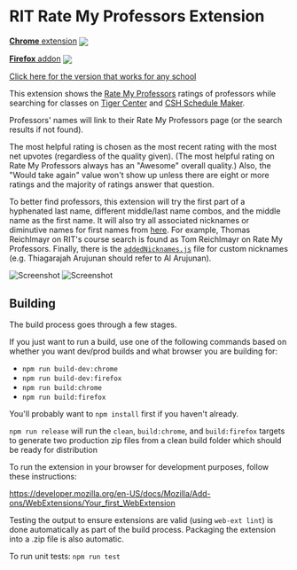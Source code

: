 # RIT Rate My Professors Extension

[**Chrome** extension][link-chrome] [<img valign="middle" src="https://img.shields.io/chrome-web-store/v/lcionigofpcbfpmnipnioapimoggnbda.svg?label=%20">](https://chrome.google.com/webstore/detail/rate-my-professors-for-ri/lcionigofpcbfpmnipnioapimoggnbda?hl=en&authuser=0)

[**Firefox** addon][link-firefox] [<img valign="middle" src="https://img.shields.io/amo/v/rate-my-professors-for-rit.svg?label=%20">][link-firefox]

[Click here for the version that works for any school](https://github.com/CalvinWu4/Any-School-Rate-My-Professors-Extension)

This extension shows the [Rate My Professors](https://www.ratemyprofessors.com/) ratings of professors while searching for classes on [Tiger Center](https://tigercenter.rit.edu/tigerCenterApp/api/class-search) and [CSH Schedule Maker](https://schedulemaker.csh.rit.edu/).

Professors' names will link to their Rate My Professors page (or the search results if not found).

The most helpful rating is chosen as the most recent rating with the most net upvotes (regardless of the quality given). (The most helpful rating on Rate My Professors always has an "Awesome" overall quality.) Also, the "Would take again" value won't show up unless there are eight or more ratings and the majority of ratings answer that question. 

To better find professors, this extension will try the first part of a hyphenated last name, different middle/last name combos, and the middle name as the first name. It will also try all associated nicknames or diminutive names for first names from [here](https://github.com/carltonnorthern/nickname-and-diminutive-names-lookup). For example, Thomas Reichlmayr on RIT's course search is found as Tom Reichlmayr on Rate My Professors. Finally, there is the [`addedNicknames.js`](https://github.com/CalvinWu4/Rate-My-Professor-Extension/blob/master/addedNicknames.js) file for custom nicknames (e.g. Thiagarajah Arujunan should refer to Al Arujunan).

![Screenshot](images/screenshot.png)
![Screenshot](images/screenshot2.png)

[link-chrome]: https://chrome.google.com/webstore/detail/rate-my-professors-for-ri/lcionigofpcbfpmnipnioapimoggnbda?hl=en&authuser=0 "Version published on Chrome Web Store"
[link-firefox]: https://addons.mozilla.org/en-US/firefox/addon/rate-my-professors-for-rit/ "Version published on Mozilla Add-ons"


## Building

The build process goes through a few stages.

If you just want to run a build, use one of the following commands based on whether you want dev/prod builds and what browser you are building for:
- `npm run build-dev:chrome`
- `npm run build-dev:firefox`
- `npm run build:chrome`
- `npm run build:firefox`

You'll probably want to `npm install` first if you haven't already.

`npm run release` will run the `clean`, `build:chrome`, and `build:firefox` targets to generate two production zip files from a clean build folder which should be ready for distribution

To run the extension in your browser for development purposes, follow these instructions:

https://developer.mozilla.org/en-US/docs/Mozilla/Add-ons/WebExtensions/Your_first_WebExtension

Testing the output to ensure extensions are valid (using `web-ext lint`) is done automatically as part of the build process. Packaging the extension into a .zip file is also automatic.

To run unit tests: `npm run test`